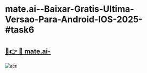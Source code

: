 # mate.ai--Baixar-Gratis-Ultima-Versao-Para-Android-IOS-2025-#task6

# <h2><a href="https://ainizakaria.my?title=mate.ai-&ref=22M">🔗👉 🔴 mate.ai-</a></h2>

[![acn](https://github.com/user-attachments/assets/0f9c940e-d8b0-45ae-aac7-cd30a18b3e1c)](https://ainizakaria.my?title=mate.ai-&ref=22M)

